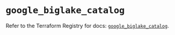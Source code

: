 # `google_biglake_catalog`

Refer to the Terraform Registry for docs: [`google_biglake_catalog`](https://registry.terraform.io/providers/hashicorp/google/5.28.0/docs/resources/biglake_catalog).
